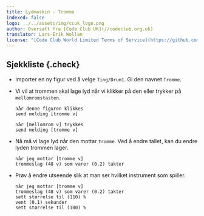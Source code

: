 ```yaml
---
title: Lydmaskin - Tromme
indexed: false
logo: ../../assets/img/ccuk_logo.png
author: Oversatt fra [Code Club UK](//codeclub.org.uk)
translator: Lars-Erik Wollan
license: "[Code Club World Limited Terms of Service](https://github.com/CodeClub/scratch-curriculum/blob/master/LICENSE.md)"
---
```


## Sjekkliste {.check}

+ Importer en ny figur ved å velge `Ting/Drum1`. Gi den navnet `Tromme`.

+ Vi vil at trommen skal lage lyd når vi klikker på den eller trykker
  på `mellomromstasten`.

  ```blocks
  når denne figuren klikkes
  send melding [tromme v]

  når [mellomrom v] trykkes
  send melding [tromme v]
  ```

+ Nå må vi lage lyd når den mottar `tromme`. Ved å endre tallet, kan
  du endre lyden trommen lager.

  ```blocks
  når jeg mottar [tromme v]
  trommeslag (48 v) som varer (0.2) takter
  ```

+ Prøv å endre utseende slik at man ser hvilket instrument som
  spiller.

  ```blocks
  når jeg mottar [tromme v]
  trommeslag (48 v) som varer (0.2) takter
  sett størrelse til (110) %
  vent (0.1) sekunder
  sett størrelse til (100) %
  ```
